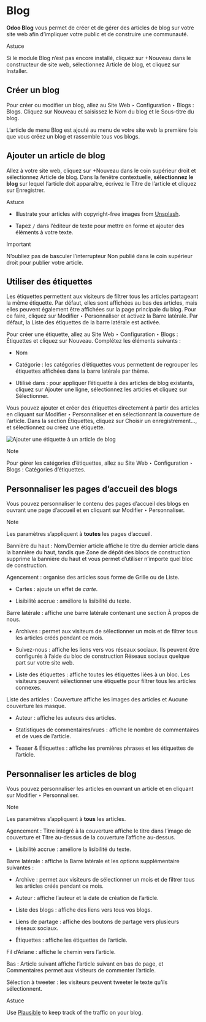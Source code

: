 # Blog

**Odoo Blog** vous permet de créer et de gérer des articles de blog sur votre
site web afin d’impliquer votre public et de construire une communauté.

Astuce

Si le module Blog n’est pas encore installé, cliquez sur +Nouveau dans le
constructeur de site web, sélectionnez Article de blog, et cliquez sur
Installer.

## Créer un blog

Pour créer ou modifier un blog, allez au Site Web ‣ Configuration ‣ Blogs :
Blogs. Cliquez sur Nouveau et saisissez le Nom du blog et le Sous-titre du
blog.

L’article de menu Blog est ajouté au menu de votre site web la première fois
que vous créez un blog et rassemble tous vos blogs.

## Ajouter un article de blog

Allez à votre site web, cliquez sur +Nouveau dans le coin supérieur droit et
sélectionnez Article de blog. Dans la fenêtre contextuelle, **sélectionnez le
blog** sur lequel l’article doit apparaître, écrivez le Titre de l’article et
cliquez sur Enregistrer.

Astuce

  * Illustrate your articles with copyright-free images from [Unsplash](../general/integrations/unsplash.html).

  * Tapez `/` dans l’éditeur de texte pour mettre en forme et ajouter des éléments à votre texte.

Important

N’oubliez pas de basculer l’interrupteur Non publié dans le coin supérieur
droit pour publier votre article.

## Utiliser des étiquettes

Les étiquettes permettent aux visiteurs de filtrer tous les articles
partageant la même étiquette. Par défaut, elles sont affichées au bas des
articles, mais elles peuvent également être affichées sur la page principale
du blog. Pour ce faire, cliquez sur Modifier ‣ Personnaliser et activez la
Barre latérale. Par défaut, la Liste des étiquettes de la barre latérale est
activée.

Pour créer une étiquette, allez au Site Web ‣ Configuration ‣ Blogs :
Étiquettes et cliquez sur Nouveau. Complétez les éléments suivants :

  * Nom

  * Catégorie : les catégories d’étiquettes vous permettent de regrouper les étiquettes affichées dans la barre latérale par thème.

  * Utilisé dans : pour appliquer l’étiquette à des articles de blog existants, cliquez sur Ajouter une ligne, sélectionnez les articles et cliquez sur Sélectionner.

Vous pouvez ajouter et créer des étiquettes directement à partir des articles
en cliquant sur Modifier ‣ Personnaliser et en sélectionnant la couverture de
l’article. Dans la section Étiquettes, cliquez sur Choisir un enregistrement…,
et sélectionnez ou créez une étiquette.

![Ajouter une étiquette à un article de blog](../../_images/create-tag.png)

Note

Pour gérer les catégories d’étiquettes, allez au Site Web ‣ Configuration ‣
Blogs : Catégories d’étiquettes.

## Personnaliser les pages d’accueil des blogs

Vous pouvez personnaliser le contenu des pages d’accueil des blogs en ouvrant
une page d’accueil et en cliquant sur Modifier ‣ Personnaliser.

Note

Les paramètres s’appliquent à **toutes** les pages d’accueil.

Bannière du haut : Nom/Dernier article affiche le titre du dernier article
dans la bannière du haut, tandis que Zone de dépôt des blocs de construction
supprime la bannière du haut et vous permet d’utiliser n’importe quel bloc de
construction.

Agencement : organise des articles sous forme de Grille ou de Liste.

  * Cartes : ajoute un effet de _carte_.

  * Lisibilité accrue : améliore la lisibilité du texte.

Barre latérale : affiche une barre latérale contenant une section À propos de
nous.

  * Archives : permet aux visiteurs de sélectionner un mois et de filtrer tous les articles créés pendant ce mois.

  * Suivez-nous : affiche les liens vers vos réseaux sociaux. Ils peuvent être configurés à l’aide du bloc de construction Réseaux sociaux quelque part sur votre site web.

  * Liste des étiquettes : affiche toutes les étiquettes liées à un bloc. Les visiteurs peuvent sélectionner une étiquette pour filtrer tous les articles connexes.

Liste des articles : Couverture affiche les images des articles et Aucune
couverture les masque.

  * Auteur : affiche les auteurs des articles.

  * Statistiques de commentaires/vues : affiche le nombre de commentaires et de vues de l’article.

  * Teaser & Étiquettes : affiche les premières phrases et les étiquettes de l’article.

## Personnaliser les articles de blog

Vous pouvez personnaliser les articles en ouvrant un article et en cliquant
sur Modifier ‣ Personnaliser.

Note

Les paramètres s’appliquent à **tous** les articles.

Agencement : Titre intégré à la couverture affiche le titre dans l’image de
couverture et Titre au-dessus de la couverture l’affiche au-dessus.

  * Lisibilité accrue : améliore la lisibilité du texte.

Barre latérale : affiche la Barre latérale et les options supplémentaire
suivantes :

  * Archive : permet aux visiteurs de sélectionner un mois et de filtrer tous les articles créés pendant ce mois.

  * Auteur : affiche l’auteur et la date de création de l’article.

  * Liste des blogs : affiche des liens vers tous vos blogs.

  * Liens de partage : affiche des boutons de partage vers plusieurs réseaux sociaux.

  * Étiquettes : affiche les étiquettes de l’article.

Fil d’Ariane : affiche le chemin vers l’article.

Bas : Article suivant affiche l’article suivant en bas de page, et
Commentaires permet aux visiteurs de commenter l’article.

Sélection à tweeter : les visiteurs peuvent tweeter le texte qu’ils
sélectionnent.

Astuce

Use [Plausible](website/reporting/analytics.html#analytics-plausible) to keep
track of the traffic on your blog.

